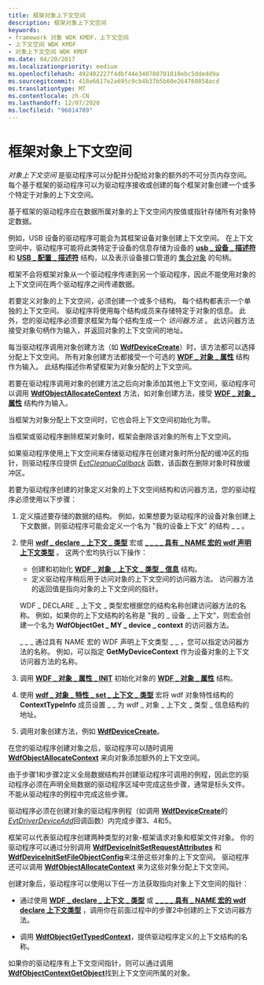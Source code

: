 ```yaml
---
title: 框架对象上下文空间
description: 框架对象上下文空间
keywords:
- framework 对象 WDK KMDF，上下文空间
- 上下文空间 WDK KMDF
- 对象上下文空间 WDK KMDF
ms.date: 04/20/2017
ms.localizationpriority: medium
ms.openlocfilehash: 492402227f4dbf44e340708701010ebc5ddedd9a
ms.sourcegitcommit: 418e6617e2a695c9cb4b37b5b60e264760858acd
ms.translationtype: MT
ms.contentlocale: zh-CN
ms.lasthandoff: 12/07/2020
ms.locfileid: "96814789"
---
```

# <a name="framework-object-context-space"></a>框架对象上下文空间





*对象上下文空间* 是驱动程序可以分配并分配给对象的额外的不可分页内存空间。 每个基于框架的驱动程序可以为驱动程序接收或创建的每个框架对象创建一个或多个特定于对象的上下文空间。

基于框架的驱动程序应在数据所属对象的上下文空间内按值或指针存储所有对象特定数据。

例如，USB 设备的驱动程序可能会为其框架设备对象创建上下文空间。 在上下文空间中，驱动程序可能将此类特定于设备的信息存储为设备的 [**usb \_ 设备 \_ 描述符**](/windows-hardware/drivers/ddi/usbspec/ns-usbspec-_usb_device_descriptor) 和 [**USB \_ 配置 \_ 描述符**](/windows-hardware/drivers/ddi/usbspec/ns-usbspec-_usb_configuration_descriptor) 结构，以及表示设备接口管道的 [集合对象](framework-object-collections.md) 的句柄。

框架不会将框架对象从一个驱动程序传递到另一个驱动程序，因此不能使用对象的上下文空间在两个驱动程序之间传递数据。

若要定义对象的上下文空间，必须创建一个或多个结构。 每个结构都表示一个单独的上下文空间。 驱动程序将使用每个结构成员来存储特定于对象的信息。 此外，您的驱动程序必须要求框架为每个结构生成一个 *访问器方法* 。 此访问器方法接受对象句柄作为输入，并返回对象的上下文空间的地址。

每当驱动程序调用对象创建方法（如 [**WdfDeviceCreate**](/windows-hardware/drivers/ddi/wdfdevice/nf-wdfdevice-wdfdevicecreate)）时，该方法都可以选择分配上下文空间。 所有对象创建方法都接受一个可选的 [**WDF \_ 对象 \_ 属性**](/windows-hardware/drivers/ddi/wdfobject/ns-wdfobject-_wdf_object_attributes) 结构作为输入。 此结构描述你希望框架为对象分配的上下文空间。

若要在驱动程序调用对象的创建方法之后向对象添加其他上下文空间，驱动程序可以调用 [**WdfObjectAllocateContext**](/windows-hardware/drivers/ddi/wdfobject/nf-wdfobject-wdfobjectallocatecontext) 方法，如对象创建方法，接受 [**WDF \_ 对象 \_ 属性**](/windows-hardware/drivers/ddi/wdfobject/ns-wdfobject-_wdf_object_attributes) 结构作为输入。

当框架为对象分配上下文空间时，它也会将上下文空间初始化为零。

当框架或驱动程序删除框架对象时，框架会删除该对象的所有上下文空间。

如果驱动程序使用上下文空间来存储驱动程序在创建对象时所分配的缓冲区的指针，则驱动程序应提供 [*EvtCleanupCallback*](/windows-hardware/drivers/ddi/wdfobject/nc-wdfobject-evt_wdf_object_context_cleanup) 函数，该函数在删除对象时释放缓冲区。

若要为驱动程序创建的对象定义对象的上下文空间结构和访问器方法，您的驱动程序必须使用以下步骤：

1.  定义描述要存储的数据的结构。 例如，如果想要为驱动程序的设备对象创建上下文数据，则驱动程序可能会定义一个名为 "我的设备上下文" 的结构 \_ \_ 。

2.  使用 [**wdf \_ declare \_ 上下文 \_ 类型**](./wdf-declare-context-type.md) 宏或 [**\_ \_ \_ \_ 具有 \_ NAME 宏的 wdf 声明上下文类型**](./wdf-declare-context-type-with-name.md) 。 这两个宏均执行以下操作：

    -   创建和初始化 [**WDF \_ 对象 \_ 上下文 \_ 类型 \_ 信息**](/windows-hardware/drivers/ddi/wdfobject/ns-wdfobject-_wdf_object_context_type_info) 结构。
    -   定义驱动程序稍后用于访问对象的上下文空间的访问器方法。 访问器方法的返回值是指向对象的上下文空间的指针。

    WDF \_ DECLARE \_ 上下文 \_ 类型宏根据您的结构名称创建访问器方法的名称。 例如，如果你的上下文结构的名称是 "我的 \_ 设备 \_ 上下文"，则宏会创建一个名为 **WdfObjectGet \_ MY \_ device \_ context** 的访问器方法。

    \_ \_ \_ 通过具有 NAME 宏的 WDF 声明上下文类型 \_ \_ ，您可以指定访问器方法的名称。 例如，可以指定 **GetMyDeviceContext** 作为设备对象的上下文访问器方法的名称。

3.  调用 [**WDF \_ 对象 \_ 属性 \_ INIT**](/windows-hardware/drivers/ddi/wdfobject/nf-wdfobject-wdf_object_attributes_init) 初始化对象的 [**WDF \_ 对象 \_ 属性**](/windows-hardware/drivers/ddi/wdfobject/ns-wdfobject-_wdf_object_attributes) 结构。

4.  使用 [**wdf \_ 对象 \_ 特性 \_ set \_ 上下文 \_ 类型**](./wdf-object-attributes-set-context-type.md) 宏将 wdf 对象特性结构的 **ContextTypeInfo** 成员设置 \_ \_ 为 wdf \_ 对象 \_ 上下文 \_ 类型 \_ 信息结构的地址。

5.  调用对象创建方法，例如 [**WdfDeviceCreate**](/windows-hardware/drivers/ddi/wdfdevice/nf-wdfdevice-wdfdevicecreate)。

在您的驱动程序创建对象之后，驱动程序可以随时调用 [**WdfObjectAllocateContext**](/windows-hardware/drivers/ddi/wdfobject/nf-wdfobject-wdfobjectallocatecontext) 来向对象添加额外的上下文空间。

由于步骤1和步骤2定义全局数据结构并创建驱动程序可调用的例程，因此您的驱动程序必须在声明全局数据的驱动程序区域中完成这些步骤，通常是标头文件。 不能从驱动程序的例程中完成这些步骤。

驱动程序必须在创建对象的驱动程序例程（如调用 [**WdfDeviceCreate**](/windows-hardware/drivers/ddi/wdfdevice/nf-wdfdevice-wdfdevicecreate)的 [*EvtDriverDeviceAdd*](/windows-hardware/drivers/ddi/wdfdriver/nc-wdfdriver-evt_wdf_driver_device_add)回调函数）内完成步骤3、4和5。

框架可以代表驱动程序创建两种类型的对象-框架请求对象和框架文件对象。 你的驱动程序可以通过分别调用 [**WdfDeviceInitSetRequestAttributes**](/windows-hardware/drivers/ddi/wdfdevice/nf-wdfdevice-wdfdeviceinitsetrequestattributes) 和 [**WdfDeviceInitSetFileObjectConfig**](/windows-hardware/drivers/ddi/wdfdevice/nf-wdfdevice-wdfdeviceinitsetfileobjectconfig)来注册这些对象的上下文空间。 驱动程序还可以调用 [**WdfObjectAllocateContext**](/windows-hardware/drivers/ddi/wdfobject/nf-wdfobject-wdfobjectallocatecontext) 来为这些对象分配上下文空间。

创建对象后，驱动程序可以使用以下任一方法获取指向对象上下文空间的指针：

-   通过使用 [**WDF \_ declare \_ 上下文 \_ 类型**](./wdf-declare-context-type.md) 或 [**\_ \_ \_ \_ 具有 \_ NAME 宏的 wdf declare 上下文类型**](./wdf-declare-context-type-with-name.md) ，调用你在前面过程中的步骤2中创建的上下文访问器方法。

-   调用 [**WdfObjectGetTypedContext**](./wdfobjectgettypedcontext.md)，提供驱动程序定义的上下文结构的名称。

如果你的驱动程序有上下文空间指针，则可以通过调用 [**WdfObjectContextGetObject**](/windows-hardware/drivers/ddi/wdfobject/nf-wdfobject-wdfobjectcontextgetobject)找到上下文空间所属的对象。

 

